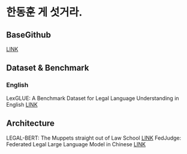 # 한동훈 게 섯거라.
## BaseGithub
[LINK](https://github.com/Jeryi-Sun/LLM-and-Law)

##  Dataset & Benchmark
### English
LexGLUE: A Benchmark Dataset for Legal Language Understanding in English [LINK](https://arxiv.org/abs/2110.00976)

## Architecture
LEGAL-BERT: The Muppets straight out of Law School [LINK](https://aclanthology.org/2020.findings-emnlp.261.pdf)
FedJudge: Federated Legal Large Language Model in Chinese [LINK](https://github.com/yuelinan/FedJudge)
